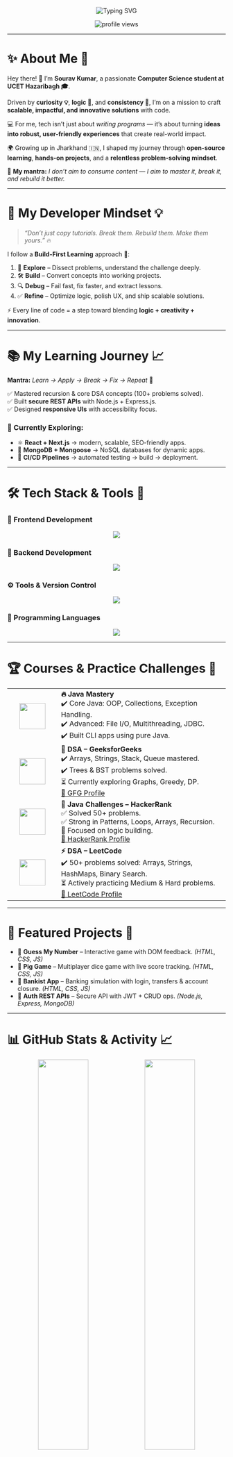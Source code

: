 <!-- 🚀 Welcome Banner -->
<p align="center">          
  <img  
    src="https://readme-typing-svg.herokuapp.com?font=JetBrains+Mono&weight=700&size=30&pause=1000&color=FF4C4C&center=true&vCenter=true&width=850&lines=Hey+there!+I’m+Sourav+Kumar+🎓;CSE+Student+@+UCET+Hazaribagh;Java+%26+DSA+Practitioner+🧠;Web+Dev+%2B+Cloud+Explorer+☁️;App+Development+Enthusiast+📱;Code.+Build.+Iterate.+Repeat+🔥"  
    alt="Typing SVG"     
  />
</p>   
        
<p align="center">
  <img src="https://komarev.com/ghpvc/?username=sourav-357&label=Profile+Views&color=0e75b6&style=for-the-badge" alt="profile views" />
</p>                 

---

# ✨ About Me 🚀  

Hey there! 👋 I’m **Sourav Kumar**, a passionate **Computer Science student at UCET Hazaribagh 🎓**.  

Driven by **curiosity 💡**, **logic 🧠**, and **consistency 💪**, I’m on a mission to craft **scalable, impactful, and innovative solutions** with code.  

💻 For me, tech isn’t just about *writing programs* — it’s about turning **ideas into robust, user-friendly experiences** that create real-world impact.  

🌍 Growing up in Jharkhand 🇮🇳, I shaped my journey through **open-source learning**, **hands-on projects**, and a **relentless problem-solving mindset**.  

🚀 **My mantra:** *I don’t aim to consume content — I aim to master it, break it, and rebuild it better.*  

---

# 🌟 My Developer Mindset 💡  

> *“Don’t just copy tutorials. Break them. Rebuild them. Make them yours.”* 🔥  

I follow a **Build-First Learning** approach 🧪:  

1. 🧩 **Explore** – Dissect problems, understand the challenge deeply.  
2. 🛠️ **Build** – Convert concepts into working projects.  
3. 🔍 **Debug** – Fail fast, fix faster, and extract lessons.  
4. ✅ **Refine** – Optimize logic, polish UX, and ship scalable solutions.  

⚡ Every line of code = a step toward blending **logic + creativity + innovation**.  

---

# 📚 My Learning Journey 📈  

**Mantra:** *Learn → Apply → Break → Fix → Repeat* 🔄  

✅ Mastered recursion & core DSA concepts (100+ problems solved).  
✅ Built **secure REST APIs** with Node.js + Express.js.  
✅ Designed **responsive UIs** with accessibility focus.  

### 🔭 Currently Exploring:
- ⚛️ **React + Next.js** → modern, scalable, SEO-friendly apps.  
- 🍃 **MongoDB + Mongoose** → NoSQL databases for dynamic apps.  
- 🔁 **CI/CD Pipelines** → automated testing → build → deployment.  

---

# 🛠️ Tech Stack & Tools 🔧  

### 🎨 Frontend Development  
<p align="center">
  <img src="https://skillicons.dev/icons?i=html,css,js,react,next,vue,angular" />
</p>  

### 🧠 Backend Development  
<p align="center">
  <img src="https://skillicons.dev/icons?i=nodejs,express,mongodb,postman,jwt" />
</p>  

### ⚙️ Tools & Version Control  
<p align="center">
  <img src="https://skillicons.dev/icons?i=git,github,npm,vercel,vscode" />
</p>  

### 🏁 Programming Languages  
<p align="center">
  <img src="https://skillicons.dev/icons?i=java,cpp,python" />
</p>  

---

# 🏆 Courses & Practice Challenges 🥇  

<table>
  <tr>
    <td width="100px" align="center"><img src="https://cdn.worldvectorlogo.com/logos/java-14.svg" width="60"/></td>
    <td>
      <strong>🔥 Java Mastery</strong><br>
      ✔️ Core Java: OOP, Collections, Exception Handling. <br>
      ✔️ Advanced: File I/O, Multithreading, JDBC. <br>
      ✔️ Built CLI apps using pure Java.  
    </td>
  </tr>
  <tr>
    <td align="center"><img src="https://media.geeksforgeeks.org/wp-content/uploads/20230403183704/gfg_logo.png" width="60"/></td>
    <td>
      <strong>🧠 DSA – GeeksforGeeks</strong><br>
      ✔️ Arrays, Strings, Stack, Queue mastered. <br>
      ✔️ Trees & BST problems solved. <br>
      ⏳ Currently exploring Graphs, Greedy, DP. <br>
      <a href="https://www.geeksforgeeks.org/user/xsouravknik5/" target="_blank">🔗 GFG Profile</a>
    </td>
  </tr>
  <tr>
    <td align="center"><img src="https://upload.wikimedia.org/wikipedia/commons/6/65/HackerRank_logo.png" width="60"/></td>
    <td>
      <strong>🧩 Java Challenges – HackerRank</strong><br>
      ✅ Solved 50+ problems. <br>
      ✅ Strong in Patterns, Loops, Arrays, Recursion. <br>
      🧠 Focused on logic building. <br>
      <a href="https://www.hackerrank.com/profile/xsouravkumar357" target="_blank">🔗 HackerRank Profile</a>
    </td>
  </tr>
  <tr>
    <td align="center"><img src="https://upload.wikimedia.org/wikipedia/commons/1/19/LeetCode_logo_black.png" width="60"/></td>
    <td>
      <strong>⚡ DSA – LeetCode</strong><br>
      ✔️ 50+ problems solved: Arrays, Strings, HashMaps, Binary Search. <br>
      ⏳ Actively practicing Medium & Hard problems. <br>
      <a href="https://leetcode.com/u/Sourav_357/" target="_blank">🔗 LeetCode Profile</a>
    </td>
  </tr>
</table>  

---

# 🚀 Featured Projects 🌟  

- 🎲 **Guess My Number** – Interactive game with DOM feedback. *(HTML, CSS, JS)*  
- 🐷 **Pig Game** – Multiplayer dice game with live score tracking. *(HTML, CSS, JS)*  
- 🏦 **Bankist App** – Banking simulation with login, transfers & account closure. *(HTML, CSS, JS)*  
- 🔐 **Auth REST APIs** – Secure API with JWT + CRUD ops. *(Node.js, Express, MongoDB)*  

---

# 📊 GitHub Stats & Activity 📈  

<p align="center">
  <img src="https://github-readme-stats.vercel.app/api?username=sourav-357&show_icons=true&theme=radical&hide_border=true" width="48%" />
  <img src="https://github-readme-streak-stats.herokuapp.com?user=sourav-357&theme=radical&hide_border=true" width="48%" />
</p>  

<p align="center">
  <img src="https://github-readme-stats.vercel.app/api/top-langs/?username=sourav-357&layout=compact&theme=radical&hide_border=true" width="48%" />
</p>  

<p align="center">
  <img src="https://github-readme-activity-graph.vercel.app/graph?username=sourav-357&theme=react-dark" width="100%"/>
</p>  

---

# 🎯 2024–25 Roadmap 🗺️  

🔑 **The year ahead = growth + impact 🚀**  

- ✅ Master **Java + OOP**  
- ✅ DSA grind on **GFG + LeetCode**  
- 🔐 Build secure full-stack apps  
- ⚛️ Master **React + Next.js**  
- 🔧 Build production-ready REST APIs  
- 🧪 Modular & tested backend systems  
- 🚀 CI/CD automation & deployment  
- 🏆 Hackathon participation  
- 🌍 Open-source contributions  
- 📈 Always learning, always building  

---

# 🤝 Let’s Connect! 👋  

Collaboration > Competition 💯  
Let’s share ideas, build projects, and grow together.  

<p align="center">
  <a href="https://github.com/sourav-357" target="_blank"><img src="https://img.shields.io/badge/GitHub-181717?style=for-the-badge&logo=github&logoColor=white" /></a>
  <a href="https://linkedin.com/in/souravkumar357" target="_blank"><img src="https://img.shields.io/badge/LinkedIn-0A66C2?style=for-the-badge&logo=linkedin&logoColor=white" /></a>
  <a href="mailto:xsouravkumar357@gmail.com" target="_blank"><img src="https://img.shields.io/badge/Gmail-D14836?style=for-the-badge&logo=gmail&logoColor=white" /></a>
</p>  

---

# 💬 Final Words ✨  

Thanks for visiting my profile! 🙌  

If you’re also **building from scratch, learning every day, and chasing impact**, let’s connect and **code the future together**.  

💻 Whether it’s **tech talk, debugging war stories, or real project collabs** — I’m always open.  
🔥 Let’s **build, break, and innovate together**. 🚀  
